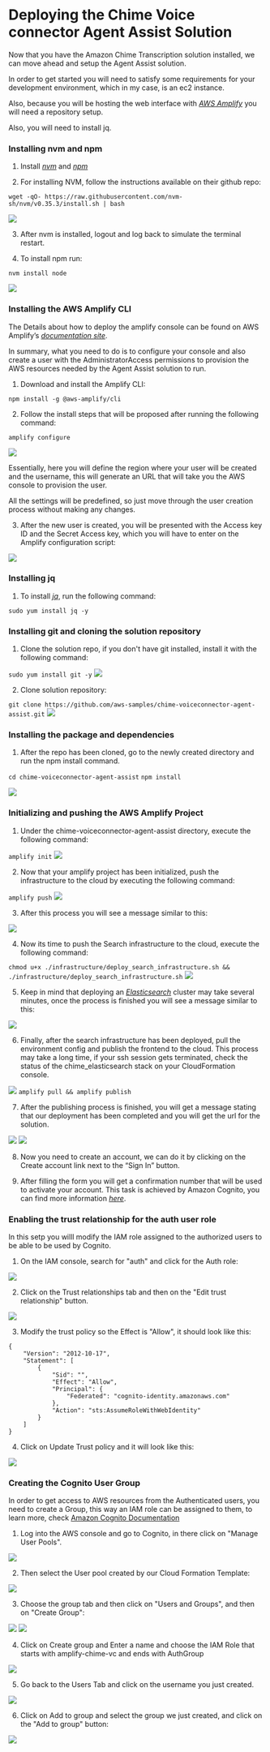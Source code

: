 # Deploying the Chime Voice connector Agent Assist Solution

Now that you have the Amazon Chime Transcription solution installed, we can move ahead and setup the Agent Assist solution.

In order to get started you will need to satisfy some requirements for your development environment, which in my case, is an ec2 instance.

Also, because you will be hosting the web interface with [_AWS Amplify_](https://aws.amazon.com/amplify/) you will need a repository setup.

Also, you will need to install jq.

### Installing nvm and npm

1. Install [_nvm_](https://github.com/nvm-sh/nvm) and [_npm_](https://www.npmjs.com/get-npm)

2. For installing NVM, follow the instructions available on their github repo:

`wget -qO- https://raw.githubusercontent.com/nvm-sh/nvm/v0.35.3/install.sh | bash`

![](images/aa_image_1.png)

3. After nvm is installed, logout and log back to simulate the terminal restart.

4. To install npm run:

`nvm install node`

![](images/aa_image_2.png)

### Installing the AWS Amplify CLI

The Details about how to deploy the amplify console can be found on AWS Amplify’s [_documentation site_](https://docs.amplify.aws/cli/start/install).

In summary, what you need to do is to configure your console and also create a user with the AdministratorAccess permissions to provision the AWS resources needed by the Agent Assist solution to run.

1. Download and install the Amplify CLI:

`npm install -g @aws-amplify/cli`

2. Follow the install steps that will be proposed after running the following command:

`amplify configure`

![](images/aa_image_3.png)

Essentially, here you will define the region where your user will be created and the username, this will generate an URL that will take you the AWS console to provision the user.

All the settings will be predefined, so just move through the user creation process without making any changes.

3. After the new user is created, you will be presented with the Access key ID and the Secret Access key, which you will have to enter on the Amplify configuration script:

![](images/aa_image_4.png)

### Installing jq

1. To install [_jq_](https://stedolan.github.io/jq/), run the following command:

`sudo yum install jq -y`

### Installing git and cloning the solution repository

1. Clone the solution repo, if you don't have git installed, install it with the following command:

`sudo yum install git -y`
![](images/aa_image_5.png)

2. Clone solution repository:

`git clone https://github.com/aws-samples/chime-voiceconnector-agent-assist.git`
![](images/aa_image_6.png)

### Installing the package and dependencies

1. After the repo has been cloned, go to the newly created directory and run the npm install command.

`cd chime-voiceconnector-agent-assist`
`npm install`

![](images/aa_image_7.png)

### Initializing and pushing  the AWS Amplify Project

1. Under the chime-voiceconnector-agent-assist directory, execute the following command:

`amplify init`
![](images/aa_image_8.png)

2. Now that your amplify project has been initialized, push the infrastructure to the cloud by executing the following command:

`amplify push`
![](images/aa_image_9.png)

3. After this process you will see a message similar to this:

![](images/aa_image_10.png)

4. Now its time to push the Search infrastructure to the cloud, execute the following command:

`chmod u+x ./infrastructure/deploy_search_infrastructure.sh && ./infrastructure/deploy_search_infrastructure.sh`
![](images/aa_image_11.png)

5. Keep in mind that deploying an [_Elasticsearch_](https://aws.amazon.com/elasticsearch-service/) cluster may take several minutes, once the process is finished you will see a message similar to this:

![](images/aa_image_12.png)

6. Finally, after the search infrastructure has been deployed, pull the environment config and publish the frontend to the cloud. This process may take a long time, if your ssh session gets terminated, check the status of the chime_elasticsearch stack on your CloudFormation console.

![](images/aa_image_13.png)
`amplify pull && amplify publish`

7. After the publishing process is finished, you will get a message stating that our deployment has been completed and you will get the url for the solution.

![](images/aa_image_14.png)
![](images/aa_image_15.png)

8. Now you need to create an account, we can do it by clicking on the Create account link next to the “Sign In” button.

9. After filling the form you will get a confirmation number that will be used to activate your account. This task is achieved by Amazon Cognito, you can find more information [_here_](https://docs.aws.amazon.com/cognito/latest/developerguide/signing-up-users-in-your-app.html).

### Enabling the trust relationship for the auth user role

In this setp you willl modify the IAM role assigned to the authorized users to be able to be used by Cognito.

1. On the IAM console, search for "auth" and click for the Auth role:

![](images/aa_image_16.png)

2. Click on the Trust relationships tab and then on the "Edit trust relationship" button.

![](images/aa_image_17.png)

3. Modify the trust policy so the Effect is "Allow", it should look like this:

```
{
    "Version": "2012-10-17",
    "Statement": [
        {
            "Sid": "",
            "Effect": "Allow",
            "Principal": {
                "Federated": "cognito-identity.amazonaws.com"
            },
            "Action": "sts:AssumeRoleWithWebIdentity"
        }
    ]
}
```

4. Click on Update Trust policy and it will look like this:

![](images/aa_image_18.png)


### Creating the Cognito User Group

In order to get access to AWS resources from the Authenticated users, you need to create a Group, this way an IAM role can be assigned to them, to learn more, check [Amazon Cognito Documentation](https://docs.aws.amazon.com/cognito/latest/developerguide/role-based-access-control.html)

1. Log into the AWS console and go to Cognito, in there click on "Manage User Pools".

![](images/aa_image_19.png)

2. Then select the User pool created by our Cloud Formation Template:

![](images/aa_image_20.png)

3. Choose the group tab and then click on "Users and Groups", and then on "Create Group":

![](images/aa_image_21.png)
![](images/aa_image_22.png)

4. Click on Create group and Enter a name and choose the IAM Role that starts with amplify-chime-vc and ends with AuthGroup

![](images/aa_image_23.png)

5. Go back to the Users Tab and click on the username you just created.

![](images/aa_image_24.png)

6. Click on Add to group and select the group we just created, and click on the "Add to group" button:

![](images/aa_image_25.png)
